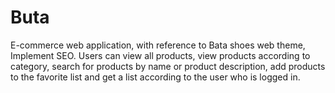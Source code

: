 # Buta
E-commerce web application, with reference to Bata shoes web theme, Implement SEO. Users can view all products, view products according to category, search for products by name or product description, add products to the favorite list and get a list according to the user who is logged in.

